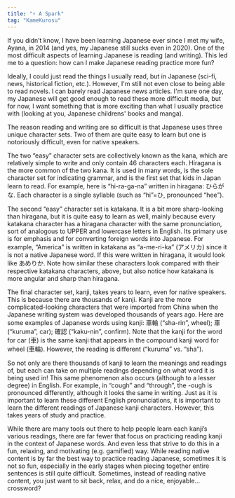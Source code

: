 ```yaml
---
title: "⚡️ A Spark"
tag: "KameKurosu"
---
```


If you didn’t know, I have been learning Japanese ever since I met my wife, Ayana, in 2014 (and yes, my Japanese still sucks even in 2020). One of the most difficult aspects of learning Japanese is reading (and writing). This led me to a question: how can I make Japanese reading practice more fun? <!--more-->

Ideally, I could just read the things I usually read, but in Japanese (sci-fi, news, historical fiction, etc.). However, I'm still not even close to being able to read novels. I can barely read Japanese news articles. I'm sure one day, my Japanese will get good enough to read these more difficult media, but for now, I want something that is more exciting than what I usually practice with (looking at you, Japanese childrens' books and manga).

The reason reading and writing are so difficult is that Japanese uses three unique character sets. Two of them are quite easy to learn but one is notoriously difficult, even for native speakers.

The two “easy” character sets are collectively known as the kana, which are relatively simple to write and only contain 46 characters each. Hiragana is the more common of the two kana. It is used in many words, is the sole character set for indicating grammar, and is the first set that kids in Japan learn to read. For example, here is “hi-ra-ga-na” written in hiragana: ひらがな. Each character is a single syllable (such as “hi”=ひ, pronounced “hee”).

The second “easy” character set is katakana. It is a bit more sharp-looking than hiragana, but it is quite easy to learn as well, mainly because every katakana character has a hiragana character with the same pronunciation, sort of analogous to UPPER and lowercase letters in English. Its primary use is for emphasis and for converting foreign words into Japanese. For example, “America” is written in katakana as “a-me-ri-ka” (アメリカ) since it is not a native Japanese word. If this were written in hiragana, it would look like あめりか. Note how similar these characters look compared with their respective katakana characters, above, but also notice how katakana is more angular and sharp than hiragana.

The final character set, kanji, takes years to learn, even for native speakers. This is because there are thousands of kanji. Kanji are the more complicated-looking characters that were imported from China when the Japanese writing system was developed thousands of years ago. Here are some examples of Japanese words using kanji: 車輪 (“sha-rin”, wheel); 車 (“kuruma”, car); 確認 (“kaku-nin”, confirm). Note that the kanji for the word for car (車) is the same kanji that appears in the compound kanji word for wheel (車輪). However, the reading is different (“kuruma” vs. “sha”).

So not only are there thousands of kanji to learn the meanings and readings of, but each can take on multiple readings depending on what word it is being used in! This same phenomenon also occurs (although to a lesser degree) in English. For example, in “cough” and “through”, the -ough is pronounced differently, although it looks the same in writing. Just as it is important to learn these different English pronunciations, it is important to learn the different readings of Japanese kanji characters. However, this takes years of study and practice.

While there are many tools out there to help people learn each kanji’s various readings, there are far fewer that focus on practicing reading kanji in the context of Japanese words. And even less that strive to do this in a fun, relaxing, and motivating (e.g. gamified) way. While reading native content is by far the best way to practice reading Japanese, sometimes it is not so fun, especially in the early stages when piecing together entire sentences is still quite difficult. Sometimes, instead of reading native content, you just want to sit back, relax, and do a nice, enjoyable… crossword?
